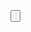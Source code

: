 <Window x:Class="SzyfrCezaraDesktop.MainWindow"
        xmlns="http://schemas.microsoft.com/winfx/2006/xaml/presentation"
        xmlns:x="http://schemas.microsoft.com/winfx/2006/xaml"
        Title="Szyfrowanie. Wykonane przez 123456" Height="450" Width="600"
        Background="#5F9EA0">
    <Grid Margin="20">
        <TextBlock Text="Podaj wartość klucza" Foreground="#FAEBD7"
                   FontSize="16" Margin="10,10,0,0" HorizontalAlignment="Left"
                   VerticalAlignment="Top"/>
        <TextBox x:Name="pole_klucz" Width="100" Height="25"
                 Margin="180,10,10,0" VerticalAlignment="Top"/>
        <TextBlock Text="Podaj tekst" Foreground="#FAEBD7"
                   FontSize="16" Margin="10,50,0,0" HorizontalAlignment="Left"
                   VerticalAlignment="Top"/>
        <TextBox x:Name="pole_tekst_wej" AcceptsReturn="True" TextWrapping="Wrap"
                 Margin="10,80,10,0" VerticalAlignment="Top" Height="150"/>
        <Button x:Name="przycisk_szyfruj" Content="Zaszyfruj"
                Background="#ADD8E6" Width="120" Height="35"
                Margin="10,240,0,0" VerticalAlignment="Top"
                Click="przycisk_szyfruj_Click"/>
        <TextBlock Text="Tekst zaszyfrowany" Foreground="#FAEBD7"
                   FontSize="16" Margin="10,290,0,0" HorizontalAlignment="Left"
                   VerticalAlignment="Top"/>
        <Border BorderBrush="#FAEBD7" BorderThickness="2" CornerRadius="10"
                Margin="10,320,10,10">
            <TextBox x:Name="pole_wynik" Background="Transparent"
                     Foreground="#F0F8FF" IsReadOnly="True"
                     BorderThickness="0" FontSize="14"
                     TextWrapping="Wrap"/>
        </Border>
    </Grid>
</Window>
